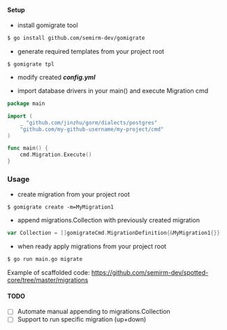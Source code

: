 #### Setup
* install gomigrate tool
```sh
$ go install github.com/semirm-dev/gomigrate
```

* generate required templates from your project root
```
$ gomigrate tpl
```

* modify created **_config.yml_**

* import database drivers in your main() and execute Migration cmd
```go
package main

import (
	_ "github.com/jinzhu/gorm/dialects/postgres"
	"github.com/my-github-username/my-project/cmd"
)

func main() {
    cmd.Migration.Execute()
}
```

### Usage
* create migration from your project root
```
$ gomigrate create -m=MyMigration1
```

* append migrations.Collection with previously created migration
```go
var Collection = []gomigrateCmd.MigrationDefinition{&MyMigration1{}}
```

* when ready apply migrations from your project root
```sh
$ go run main.go migrate
```

Example of scaffolded code: https://github.com/semirm-dev/spotted-core/tree/master/migrations


#### TODO
- [ ] Automate manual appending to migrations.Collection
- [ ] Support to run specific migration (up+down)
